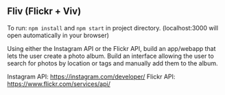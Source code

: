 ## Fliv (Flickr + Viv)

To run: `npm install` and `npm start` in project directory. (localhost:3000 will open automatically in your browser)

Using either the Instagram API or the Flickr API, build an app/webapp that lets
the user create a photo album. Build an interface allowing the user to search
for photos by location or tags and manually add them to the album.

Instagram API: https://instagram.com/developer/
Flickr API: https://www.flickr.com/services/api/
